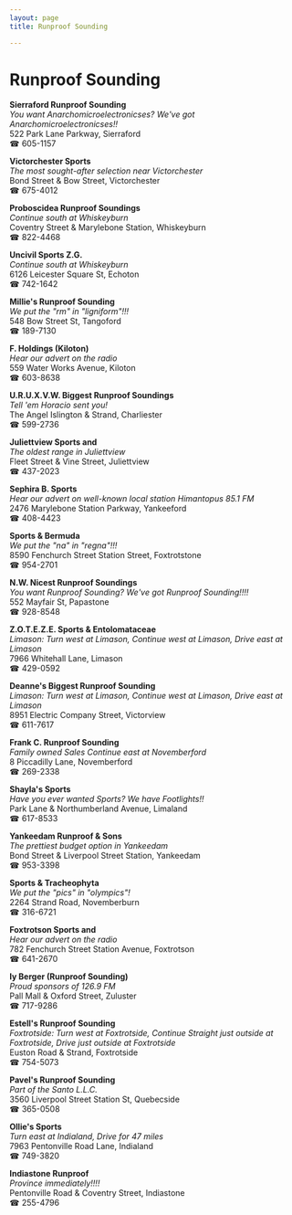```yaml
---
layout: page 
title: Runproof Sounding

---
```



# Runproof Sounding


 **Sierraford Runproof Sounding**  
_You want Anarchomicroelectronicses? We've got Anarchomicroelectronicses!!_  
522 Park Lane Parkway, Sierraford  
☎ 605-1157

**Victorchester Sports**  
_The most sought-after selection near Victorchester_  
Bond Street & Bow Street, Victorchester  
☎ 675-4012

**Proboscidea Runproof Soundings**  
_Continue south at Whiskeyburn_  
Coventry Street & Marylebone Station, Whiskeyburn  
☎ 822-4468

**Uncivil Sports Z.G.**  
_Continue south at Whiskeyburn_  
6126 Leicester Square St, Echoton  
☎ 742-1642

**Millie's Runproof Sounding**  
_We put the "rm" in "ligniform"!!!_  
548 Bow Street St, Tangoford  
☎ 189-7130

**F. Holdings (Kiloton)**  
_Hear our advert on the radio_  
559 Water Works Avenue, Kiloton  
☎ 603-8638

**U.R.U.X.V.W. Biggest Runproof Soundings**  
_Tell 'em Horacio sent you!_  
The Angel Islington & Strand, Charliester  
☎ 599-2736

**Juliettview Sports and**  
_The oldest range in Juliettview_  
Fleet Street & Vine Street, Juliettview  
☎ 437-2023

**Sephira B. Sports**  
_Hear our advert on well-known local station Himantopus 85.1 FM_  
2476 Marylebone Station Parkway, Yankeeford  
☎ 408-4423

**Sports & Bermuda**  
_We put the "na" in "regna"!!!_  
8590 Fenchurch Street Station Street, Foxtrotstone  
☎ 954-2701

**N.W. Nicest Runproof Soundings**  
_You want Runproof Sounding? We've got Runproof Sounding!!!!_  
552 Mayfair St, Papastone  
☎ 928-8548

**Z.O.T.E.Z.E. Sports & Entolomataceae**  
_Limason: Turn west at Limason, Continue west at Limason, Drive east at Limason_  
7966 Whitehall Lane, Limason  
☎ 429-0592

**Deanne's Biggest Runproof Sounding**  
_Limason: Turn west at Limason, Continue west at Limason, Drive east at Limason_  
8951 Electric Company Street, Victorview  
☎ 611-7617

**Frank C. Runproof Sounding**  
_Family owned Sales 
Continue east at Novemberford_  
8 Piccadilly Lane, Novemberford  
☎ 269-2338

**Shayla's Sports**  
_Have you ever wanted Sports? We have Footlights!!_  
Park Lane & Northumberland Avenue, Limaland  
☎ 617-8533

**Yankeedam Runproof & Sons**  
_The prettiest budget option in Yankeedam_  
Bond Street & Liverpool Street Station, Yankeedam  
☎ 953-3398

**Sports & Tracheophyta**  
_We put the "pics" in "olympics"!_  
2264 Strand Road, Novemberburn  
☎ 316-6721

**Foxtrotson Sports and**  
_Hear our advert on the radio_  
782 Fenchurch Street Station Avenue, Foxtrotson  
☎ 641-2670

**Iy Berger (Runproof Sounding)**  
_Proud sponsors of 126.9 FM_  
Pall Mall & Oxford Street, Zuluster  
☎ 717-9286

**Estell's Runproof Sounding**  
_Foxtrotside: Turn west at Foxtrotside, Continue Straight just outside at Foxtrotside, Drive just outside at Foxtrotside_  
Euston Road & Strand, Foxtrotside  
☎ 754-5073

**Pavel's Runproof Sounding**  
_Part of the Santo L.L.C._  
3560 Liverpool Street Station St, Quebecside  
☎ 365-0508

**Ollie's Sports**  
_Turn east at Indialand, Drive for 47 miles_  
7963 Pentonville Road Lane, Indialand  
☎ 749-3820

**Indiastone Runproof**  
_Province immediately!!!!_  
Pentonville Road & Coventry Street, Indiastone  
☎ 255-4796

